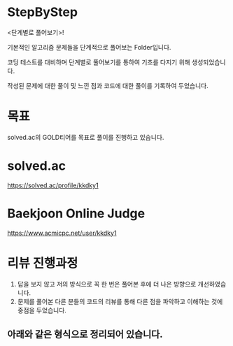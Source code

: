 # StepByStep
<단계별로 풀어보기>!

기본적인 알고리즘 문제들을 단계적으로 풀어보는 Folder입니다.

코딩 테스트를 대비하며 단계별로 풀어보기를 통하여 기초를 다지기 위해 생성되었습니다.

작성된 문제에 대한 풀이 및 느낀 점과 코드에 대한 풀이를 기록하여 두었습니다.

# 목표  
solved.ac의 GOLD티어를 목표로 풀이를 진행하고 있습니다.

# solved.ac
https://solved.ac/profile/kkdky1

# Baekjoon Online Judge
https://www.acmicpc.net/user/kkdky1

# 리뷰 진행과정
1. 답을 보지 않고 저의 방식으로 꼭 한 번은 풀어본 후에 더 나은 방향으로 개선하였습니다.
2. 문제를 풀어본 다른 분들의 코드의 리뷰를 통해 다른 점을 파악하고 이해하는 것에 중점을 두었습니다.

아래와 같은 형식으로 정리되어 있습니다.
----------------------------------------------------------
<Title> Ex) No.문제번호 제목

/*
  문제
*/

/*
  풀이 : 
*/


코드 
